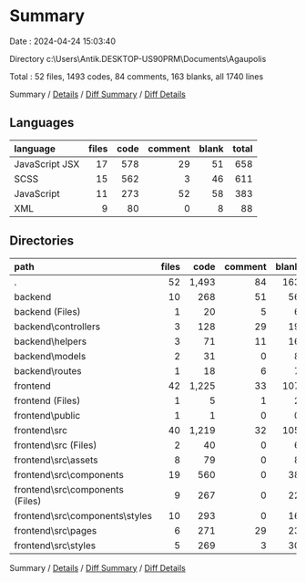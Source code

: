 # Summary

Date : 2024-04-24 15:03:40

Directory c:\\Users\\Antik.DESKTOP-US90PRM\\Documents\\Agaupolis

Total : 52 files,  1493 codes, 84 comments, 163 blanks, all 1740 lines

Summary / [Details](details.md) / [Diff Summary](diff.md) / [Diff Details](diff-details.md)

## Languages
| language | files | code | comment | blank | total |
| :--- | ---: | ---: | ---: | ---: | ---: |
| JavaScript JSX | 17 | 578 | 29 | 51 | 658 |
| SCSS | 15 | 562 | 3 | 46 | 611 |
| JavaScript | 11 | 273 | 52 | 58 | 383 |
| XML | 9 | 80 | 0 | 8 | 88 |

## Directories
| path | files | code | comment | blank | total |
| :--- | ---: | ---: | ---: | ---: | ---: |
| . | 52 | 1,493 | 84 | 163 | 1,740 |
| backend | 10 | 268 | 51 | 56 | 375 |
| backend (Files) | 1 | 20 | 5 | 6 | 31 |
| backend\\controllers | 3 | 128 | 29 | 19 | 176 |
| backend\\helpers | 3 | 71 | 11 | 16 | 98 |
| backend\\models | 2 | 31 | 0 | 8 | 39 |
| backend\\routes | 1 | 18 | 6 | 7 | 31 |
| frontend | 42 | 1,225 | 33 | 107 | 1,365 |
| frontend (Files) | 1 | 5 | 1 | 2 | 8 |
| frontend\\public | 1 | 1 | 0 | 0 | 1 |
| frontend\\src | 40 | 1,219 | 32 | 105 | 1,356 |
| frontend\\src (Files) | 2 | 40 | 0 | 6 | 46 |
| frontend\\src\\assets | 8 | 79 | 0 | 8 | 87 |
| frontend\\src\\components | 19 | 560 | 0 | 38 | 598 |
| frontend\\src\\components (Files) | 9 | 267 | 0 | 22 | 289 |
| frontend\\src\\components\\styles | 10 | 293 | 0 | 16 | 309 |
| frontend\\src\\pages | 6 | 271 | 29 | 23 | 323 |
| frontend\\src\\styles | 5 | 269 | 3 | 30 | 302 |

Summary / [Details](details.md) / [Diff Summary](diff.md) / [Diff Details](diff-details.md)